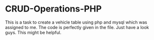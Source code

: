 # CRUD-Operations-PHP
This is a task to create a vehicle table using php and mysql which was assigned to me. The code is perfectly given in the file. Just have a look guys. This might be helpful.
